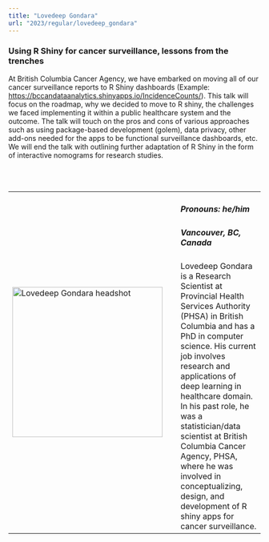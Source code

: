 ```yaml
---
title: "Lovedeep Gondara"
url: "2023/regular/lovedeep_gondara"
---
```


### Using R Shiny for cancer surveillance, lessons from the trenches  

At British Columbia Cancer Agency, we have embarked on moving all of our cancer surveillance reports to R Shiny dashboards (Example: https://bccandataanalytics.shinyapps.io/IncidenceCounts/). This talk will focus on the roadmap, why we decided to move to R shiny, the challenges we faced implementing it within a public healthcare system and the outcome. The talk will touch on the pros and cons of various approaches  such as using package-based development (golem), data privacy, other add-ons needed for the apps to be functional surveillance dashboards, etc. We will end the talk with outlining further adaptation of R Shiny in the form of interactive nomograms for research studies.

<br><br>

<table>
  <tr><td><img width="300px" style="float: left; padding: 0px 20px 0px 0px;" 
           src="../../../../img/speakers/speakers_2023/lovedeep_gondara.jpg" alt="Lovedeep Gondara headshot"></td>
  <td>
      <h5>Pronouns: he/him</h5>
      <h5>Vancouver, BC, Canada</h5>
      Lovedeep Gondara is a Research Scientist at Provincial Health Services Authority (PHSA) in British Columbia and has a PhD in computer science. His current job involves research and applications of deep learning in healthcare domain. In his past role, he was a statistician/data scientist at British Columbia Cancer Agency, PHSA, where he was involved in conceptualizing, design, and development of R shiny apps for cancer surveillance.
      </td></tr>

</table>


